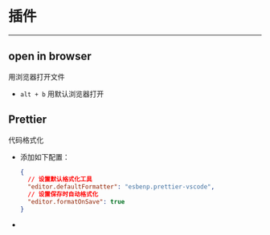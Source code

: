 # 插件

---

## open in browser

用浏览器打开文件

- `alt + b` 用默认浏览器打开

## Prettier

代码格式化

- 添加如下配置：

  ```json
  {
    // 设置默认格式化工具
    "editor.defaultFormatter": "esbenp.prettier-vscode",
    // 设置保存时自动格式化
    "editor.formatOnSave": true
  }
  ```

- 

